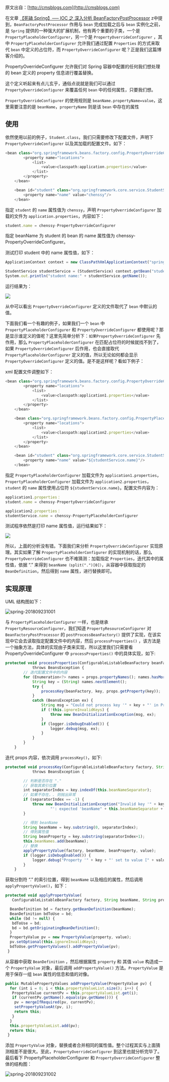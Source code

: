 
 
原文出自：[http://cmsblogs.com](http://cmsblogs.com)

在文章 [【死磕 Spring】—– IOC 之 深入分析 BeanFactoryPostProcessor](https://gitee.com/hezhiyuan007/JavaNotes/raw/master/SpringSourceCode/%E3%80%90%E6%AD%BB%E7%A3%95%20Spring%E3%80%91%E2%80%94%E2%80%93%20%E7%AC%AC%E4%B8%89%E5%8D%81%E7%AF%87IOC%20%E4%B9%8B%20%E6%B7%B1%E5%85%A5%E5%88%86%E6%9E%90%20BeanFactoryPostProcessor.md) z中提到，`BeanFactoryPostProcessor` 作用与 `bean` 完成加载之后与 `bean` 实例化之前，是 `Spring` 提供的一种强大的扩展机制，他有两个重要的子类，一个是 `PropertyPlaceholderConfigurer`，另一个是 `PropertyOverrideConfigurer` ，其中 `PropertyPlaceholderConfigurer` 允许我们通过配置 `Properties` 的方式来取代 `bean` 中定义的占位符，而 `PropertyOverrideConfigurer` 呢？正是我们这篇博客介绍的。

PropertyOverrideConfigurer 允许我们对 Spring 容器中配置的任何我们想处理的 bean 定义的 property 信息进行覆盖替换。

这个定义听起来有点儿玄乎，通俗点说就是我们可以通过 `PropertyOverrideConfigurer` 来覆盖任何 `bean` 中的任何属性，只要我们想。

`PropertyOverrideConfigurer` 的使用规则是 `beanName.propertyName=value`，这里需要注意的是 `beanName`，`propertyName` 则是该 `bean` 中存在的属性

## 使用

依然使用以前的例子，`Student.class`，我们只需要修改下配置文件，声明下 `PropertyOverrideConfigurer` 以及其加载的配置文件。如下：
```js 
<bean class="org.springframework.beans.factory.config.PropertyOverrideConfigurer">
        <property name="locations">
            <list>
                <value>classpath:application.properties</value>
            </list>
        </property>
    </bean>

    <bean id="student" class="org.springframework.core.service.StudentService">
        <property name="name" value="chenssy"/>
    </bean>
```

指定 `student` 的 `name` 属性值为 `chenssy`，声明 `PropertyOverrideConfigurer` 加载的文件为 `application.properties`，内容如下：

```js 
student.name = chenssy-PropertyOverrideConfigurer
```

指定 beanName 为 student 的 bean 的 name 属性值为 chenssy-PropertyOverrideConfigurer。

测试打印 student 中的 name 属性值，如下：
```js 
ApplicationContext context = new ClassPathXmlApplicationContext("spring.xml");

StudentService studentService = (StudentService) context.getBean("student");
System.out.println("student name:" + studentService.getName());
```

运行结果为：

![](https://gitee.com/hezhiyuan007/java-study/raw/master/images/SpringSourceCode/17f1c6c7-20cb-432d-a811-ebdbc4ca3c3d.png)

从中可以看出 `PropertyOverrideConfigurer` 定义的文件取代了 `bean` 中默认的值。

下面我们看一个有趣的例子，如果我们一个 `bean` 中 `PropertyPlaceholderConfigurer` 和 `PropertyOverrideConfigurer` 都使用呢？那是显示谁定义的值呢？这里先简单分析下：`如果PropertyOverrideConfigurer` 先作用，那么 `PropertyPlaceholderConfigurer` 在匹配占位符的时候就找不到了，如果 `PropertyOverrideConfigurer` 后作用，也会直接取代 `PropertyPlaceholderConfigurer` 定义的值，所以无论如何都会显示 `PropertyOverrideConfigurer` 定义的值。是不是这样呢？看如下例子：

xml 配置文件调整如下：
```js 
<bean class="org.springframework.beans.factory.config.PropertyOverrideConfigurer">
        <property name="locations">
            <list>
                <value>classpath:application1.properties</value>
            </list>
        </property>
    </bean>

    <bean class="org.springframework.beans.factory.config.PropertyPlaceholderConfigurer">
        <property name="locations">
            <list>
                <value>classpath:application2.properties</value>
            </list>
        </property>
    </bean>

    <bean id="student" class="org.springframework.core.service.StudentService">
        <property name="name" value="${studentService.name}"/>
    </bean>
```

指定 `PropertyPlaceholderConfigurer` 加载文件为 `application1.properties`，`PropertyPlaceholderConfigurer` 加载文件为 `application2.properties`，`student` 的 `name` 属性使用占位符 `${studentService.name}`。配置文件内容为：

```js 
application1.properties：
student.name = chenssy-PropertyOverrideConfigurer

application2.properties：
studentService.name = chenssy-PropertyPlaceholderConfigurer
```

测试程序依然是打印 name 属性值，运行结果如下：

![](https://gitee.com/hezhiyuan007/java-study/raw/master/images/SpringSourceCode/49afc3a8-816f-4646-aea0-8c0d564fad32.png)

所以，上面的分析没有错。下面我们来分析 `PropertyOverrideConfigurer` 实现原理。其实如果了解 `PropertyPlaceholderConfigurer` 的实现机制的话，那么 `PropertyOverrideConfigurer` 也不难猜测：加载指定 `Properties`，迭代其中的属性值，依据 “.” 来得到 `beanName（split(".")[0]）`，从容器中获取指定的 `BeanDefinition`，然后得到 `name` 属性，进行替换即可。

## 实现原理

UML 结构图如下：

![spring-201809231001](https://gitee.com/hezhiyuan007/java-study/raw/master/images/SpringSourceCode/45bc4472-4699-4127-acdd-128453a12a3b.png)

与 `PropertyPlaceholderConfigurer` 一样，也是继承 `PropertyResourceConfigurer`，我们知道 `PropertyResourceConfigurer` 对 `BeanFactoryPostProcessor` 的 `postProcessBeanFactory()` 提供了实现，在该实现中它会去读取指定配置文件中的内容，然后 `processProperties()` ，该方法是一个抽象方法，具体的实现由子类来实现，所以这里我们只需要看 PropertyOverrideConfigurer 中 `processProperties()` 中的具体实现，如下:
```js 
protected void processProperties(ConfigurableListableBeanFactory beanFactory, Properties props)
            throws BeansException {
        // 迭代配置文件中的内容
        for (Enumeration<?> names = props.propertyNames(); names.hasMoreElements();) {
            String key = (String) names.nextElement();
            try {
                processKey(beanFactory, key, props.getProperty(key));
            }
            catch (BeansException ex) {
                String msg = "Could not process key '" + key + "' in PropertyOverrideConfigurer";
                if (!this.ignoreInvalidKeys) {
                    throw new BeanInitializationException(msg, ex);
                }
                if (logger.isDebugEnabled()) {
                    logger.debug(msg, ex);
                }
            }
        }
    }
```

迭代 props 内容，依次调用 `processKey()`，如下:

```js 
protected void processKey(ConfigurableListableBeanFactory factory, String key, String value)
            throws BeansException {

        // 判断是否存在 "."
        // 获取其索引位置
        int separatorIndex = key.indexOf(this.beanNameSeparator);
        // 如果不存在，. 则抛出异常
        if (separatorIndex == -1) {
            throw new BeanInitializationException("Invalid key '" + key +
                    "': expected 'beanName" + this.beanNameSeparator + "property'");
        }

        // 得到 beanName
        String beanName = key.substring(0, separatorIndex);
        // 得到属性值
        String beanProperty = key.substring(separatorIndex+1);
        this.beanNames.add(beanName);
        // 替换
        applyPropertyValue(factory, beanName, beanProperty, value);
        if (logger.isDebugEnabled()) {
            logger.debug("Property '" + key + "' set to value [" + value + "]");
        }
    }
```

获取分割符 “.” 的索引位置，得到 `beanName` 以及相应的属性，然后调用 `applyPropertyValue()`，如下：

```js 
protected void applyPropertyValue(
   ConfigurableListableBeanFactory factory, String beanName, String property, String value) {

  BeanDefinition bd = factory.getBeanDefinition(beanName);
  BeanDefinition bdToUse = bd;
  while (bd != null) {
   bdToUse = bd;
   bd = bd.getOriginatingBeanDefinition();
  }
  PropertyValue pv = new PropertyValue(property, value);
  pv.setOptional(this.ignoreInvalidKeys);
  bdToUse.getPropertyValues().addPropertyValue(pv);
 }
```

从容器中获取 `BeanDefinition` ，然后根据属性 `property` 和 其值 `value` 构造成一个 `PropertyValue` 对象，最后调用 `addPropertyValue()` 方法。`PropertyValue` 是用于保存一组 `bean` 属性的信息和值的对像。

```js 
public MutablePropertyValues addPropertyValue(PropertyValue pv) {
  for (int i = 0; i < this.propertyValueList.size(); i++) {
   PropertyValue currentPv = this.propertyValueList.get(i);
   if (currentPv.getName().equals(pv.getName())) {
    pv = mergeIfRequired(pv, currentPv);
    setPropertyValueAt(pv, i);
    return this;
   }
  }
  this.propertyValueList.add(pv);
  return this;
 }
```

添加 `PropertyValue` 对象，替换或者合并相同的属性值。整个过程其实与上面猜测相差不是很大。至此，`PropertyOverrideConfigurer` 到这里也就分析完毕了。最后看下 PropertyPlaceholderConfigurer 和 `PropertyOverrideConfigurer` 整体的结构图：

![spring-201809231002](https://gitee.com/hezhiyuan007/java-study/raw/master/images/SpringSourceCode/6c71241f-2cdd-4586-93e4-a416453638ea.png)

